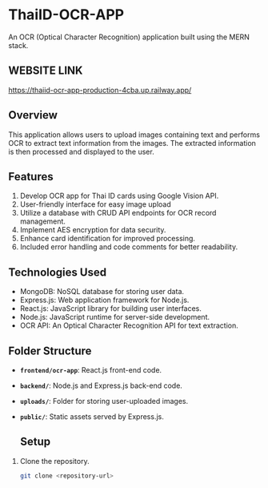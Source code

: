 ﻿# ThaiID-OCR-APP

An OCR (Optical Character Recognition) application built using the MERN stack.

## WEBSITE LINK
https://thaiid-ocr-app-production-4cba.up.railway.app/

## Overview

This application allows users to upload images containing text and performs OCR to extract text information from the images. The extracted information is then processed and displayed to the user.

## Features

1. Develop OCR app for Thai ID cards using Google Vision API.
2. User-friendly interface for easy image upload 
3. Utilize a database with CRUD API endpoints for OCR record management.
4. Implement AES encryption for data security.
5. Enhance card identification for improved processing.
6. Included error handling and code comments for better readability.

## Technologies Used

- MongoDB: NoSQL database for storing user data.
- Express.js: Web application framework for Node.js.
- React.js: JavaScript library for building user interfaces.
- Node.js: JavaScript runtime for server-side development.
- OCR API: An Optical Character Recognition API for text extraction.

## Folder Structure

- **`frontend/ocr-app`**: React.js front-end code.
- **`backend/`**: Node.js and Express.js back-end code.
- **`uploads/`**: Folder for storing user-uploaded images.
- **`public/`**: Static assets served by Express.js.
  
  ## Setup

1. Clone the repository.
   ```bash
   git clone <repository-url>
   
